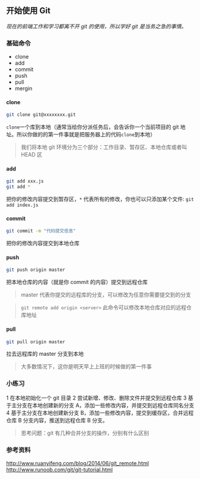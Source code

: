 ## 开始使用 Git

_现在的前端工作和学习都离不开 git 的使用，所以学好 git 是当务之急的事情。_

### 基础命令

- clone
- add
- commit
- push
- pull
- mergin

#### clone

```bash
git clone git@xxxxxxxx.git
```

`clone`一个库到本地（通常当给你分派任务后，会告诉你一个当前项目的 git 地址。所以你做的的第一件事就是把服务器上的代码`clone`到本地）

> 我们将本地 git 环境分为三个部分：工作目录、暂存区、本地仓库或者叫 HEAD 区

#### add

```bash
git add xxx.js
git add *
```

把你的修改内容提交到暂存区，`*` 代表所有的修改，你也可以只添加某个文件: `git add index.js`

#### commit

```bash
git commit -m "代码提交信息"
```

把你的修改内容提交到本地仓库

#### push

```bash
git push origin master
```

把本地仓库的内容（就是你 commit 的内容）提交到远程仓库

> master 代表你提交的远程库的分支，可以修改为任意你需要提交到的分支

> `git remote add origin <server>` 此命令可以修改本地仓库对应的远程仓库地址

#### pull

```bash
git pull origin master
```

拉去远程库的 master 分支到本地

> 大多数情况下，这你是明天早上上班的时候做的第一件事

### 小练习

1 在本地初始化一个 git 目录
2 尝试新增、修改、删除文件并提交到远程仓库
3 基于主分支在本地创建新的分支 A，添加一些修改内容，并提交到远程仓库同名分支
4 基于主分支在本地创建新分支 B，添加一些修改内容，提交到缓存区，合并远程仓库 B 分支内容，推送到远程仓库 B 分支。

> 思考问题：git 有几种合并分支的操作，分别有什么区别

### 参考资料

http://www.ruanyifeng.com/blog/2014/06/git_remote.html  
http://www.runoob.com/git/git-tutorial.html
